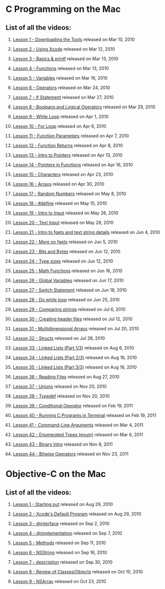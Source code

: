 # C Programming on the Mac

## List of all the videos:

1. [Lesson 1 - Downloading the Tools](http://youtu.be/4BVD8JsOiDI) released on Mar 10, 2010

2. [Lesson 2 - Using Xcode](http://youtu.be/majuG_JNCbk) released on Mar 12, 2010

3. [Lesson 3 - Basics & printf](http://youtu.be/MqU2v2ftqPU) released on Mar 13, 2010

4. [Lesson 4 - Functions](http://youtu.be/bDwSTAe7Bzo) released on Mar 13, 2010

5. [Lesson 5 - Variables](http://youtu.be/mnOI2-lct-k) released on Mar 16, 2010

6. [Lesson 6 - Operators](http://youtu.be/jhhFRkGt6_g) released on Mar 24, 2010

7. [Lesson 7 -  If Statement](http://youtu.be/OiLTHXsUv9Q) released on Mar 27, 2010

8. [Lesson 8 - Booleans and Logical Operators](http://youtu.be/TUqEfnrPNIs) released on Mar 29, 2010

9. [Lesson 9 - While Loop](http://youtu.be/8zc4vooPCjA) released on Apr 1, 2010

10. [Lesson 10 - For Loop](http://youtu.be/W7pNkyqzRxQ) released on Apr 6, 2010

11. [Lesson 11 - Function Parameters](http://youtu.be/bglumGOTcGk) released on Apr 7, 2010

12. [Lesson 12 - Function Returns](http://youtu.be/Yuw9xcaWkO8) released on Apr 8, 2010

13. [Lesson 13 - Intro to Pointers](http://youtu.be/8gCMZuPYKZg) released on Apr 13, 2010

14. [Lesson 14 - Pointers in Functions](http://youtu.be/Lfg3lXz6Kuo) released on Apr 16, 2010

15. [Lesson 15 - Characters](http://youtu.be/w_6Mqbj80yk) released on Apr 23, 2010

16. [Lesson 16 - Arrays](http://youtu.be/Cl-Vg6XTnrE) released on Apr 30, 2010

17. [Lesson 17 - Random Numbers](http://youtu.be/XPIcb393OmM) released on May 8, 2010

18. [Lesson 18 - #define](http://youtu.be/QDq_ZbdYyJA) released on May 15, 2010

19. [Lesson 19 - Intro to Input](http://youtu.be/zJ9YkjNsD0c) released on May 26, 2010

20. [Lesson 20 - Text Input](http://youtu.be/4l2e8B46Dgo) released on May 28, 2010

21. [Lesson 21 - Intro to fgets and text string details](http://youtu.be/2ZFY4yGPwHQ) released on Jun 4, 2010

22. [Lesson 22 - More on fgets](http://youtu.be/f7uchDyUoTo) released on Jun 5, 2010

23. [Lesson 23 - Bits and Bytes](http://youtu.be/RPbH_Ch34wc) released on Jun 12, 2010

24. [Lesson 24 - Type sizes](http://youtu.be/yzqcaCXrgj0) released on Jun 12, 2010

25. [Lesson 25 - Math Functions](http://youtu.be/dU98eC03SiI) released on Jun 16, 2010

26. [Lesson 26 - Global Variables](http://youtu.be/PsvpDWAezdo) released on Jun 17, 2010

27. [Lesson 27 - Switch Statement](http://youtu.be/Kd08i9lkRrw) released on Jun 18, 2010

28. [Lesson 28 - Do while loop](http://youtu.be/B4zIj6b4TW0) released on Jun 25, 2010

29. [Lesson 29 - Comparing strings](http://youtu.be/2n8tM-vkLZo) released on Jul 6, 2010

30. [Lesson 30 - Creating header files](http://youtu.be/TFtM7D0UoYU) released on Jul 12, 2010

31. [Lesson 31 - Multidimensional Arrays](http://youtu.be/wPP5gSqCZb8) released on Jul 20, 2010

32. [Lesson 32 - Structs](http://youtu.be/O6XTAZSVshY) released on Jul 28, 2010

33. [Lesson 33 - Linked Lists (Part 1/3)](http://youtu.be/KIgXmzkMvZM) released on Aug 6, 2010

34. [Lesson 34 - Linked Lists (Part 2/3)](http://youtu.be/4gFrfgfzYJg) released on Aug 16, 2010

35. [Lesson 35 - Linked Lists (Part 3/3)](http://youtu.be/Bvyjo4E-jKI) released on Aug 16, 2010

36. [Lesson 36 - Reading Files](http://youtu.be/AWxYnJ4FzW4) released on Aug 27, 2010

37. [Lesson 37 - Unions](http://youtu.be/Qs0z7f9y23U) released on Nov 20, 2010

38. [Lesson 38 - Typedef](http://youtu.be/Z-QJ6CRsT08) released on Nov 20, 2010

39. [Lesson 39 - Conditional Operator](http://youtu.be/294RX2h-fzo) released on Feb 19, 2011

40. [Lesson 40 - Running C Programs in Terminal](http://youtu.be/0xn2ZE3Y90A) released on Feb 19, 2011

41. [Lesson 41 - Command-Line Arguments](http://youtu.be/eSVLr5lI-es) released on Mar 4, 2011

42. [Lesson 42 - Enumerated Types (enum)](http://youtu.be/ZYDPjpKVaps) released on Mar 6, 2011

43. [Lesson 43 - Binary Intro](http://youtu.be/v1F2ZdeAtDc) released on Nov 8, 2011

44. [Lesson 44 - Bitwise Operators](http://youtu.be/UBSCU3oKcso) released on Nov 23, 2011

# Objective-C on the Mac

## List of all the videos:

1. [Lesson 1 - Starting out](http://youtu.be/1jDS9KCYwFI) released on Aug 29, 2010

2. [Lesson 2 - Xcode's Default Program](http://youtu.be/kvapxHLCO24) released on Aug 29, 2010

3. [Lesson 3 - @interface](http://youtu.be/UT58TsE-x-4) released on Sep 2, 2010

4. [Lesson 4 - @implementation](http://youtu.be/JEPhGgN7YE0) released on Sep 7, 2010

5. [Lesson 5 - Methods](http://youtu.be/IXlRIdpsJsc) released on Sep 11, 2010

6. [Lesson 6 - NSString](http://youtu.be/wR8vQlX0CKE) released on Sep 16, 2010

7. [Lesson 7 - description](http://youtu.be/rhTqEJo4a9w) released on Sep 30, 2010

8. [Lesson 8 - Review of Classes/Objects](http://youtu.be/xj2Z8Ese02o) released on Oct 10, 2010

9. [Lesson 9 - NSArray](http://youtu.be/mBlav2-eiJU) released on Oct 23, 2010